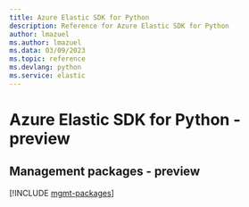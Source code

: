 ```yaml
---
title: Azure Elastic SDK for Python
description: Reference for Azure Elastic SDK for Python
author: lmazuel
ms.author: lmazuel
ms.data: 03/09/2023
ms.topic: reference
ms.devlang: python
ms.service: elastic
---
```

# Azure Elastic SDK for Python - preview

## Management packages - preview
[!INCLUDE [mgmt-packages](elastic-mgmt-index.md)]